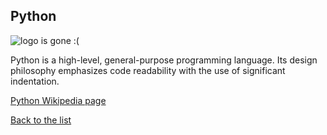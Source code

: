 ## Python

![logo is gone :(](https://upload.wikimedia.org/wikipedia/commons/thumb/c/c3/Python-logo-notext.svg/121px-Python-logo-notext.svg.png "Logo Python")




Python is a high-level, general-purpose programming language. Its design philosophy emphasizes code readability with the use of significant indentation.


[Python Wikipedia page](https://en.wikipedia.org/wiki/Python_(programming_language))

[Back to the list](/home/tomek/Studia/AWWW/lab/lab01/list_page.md)